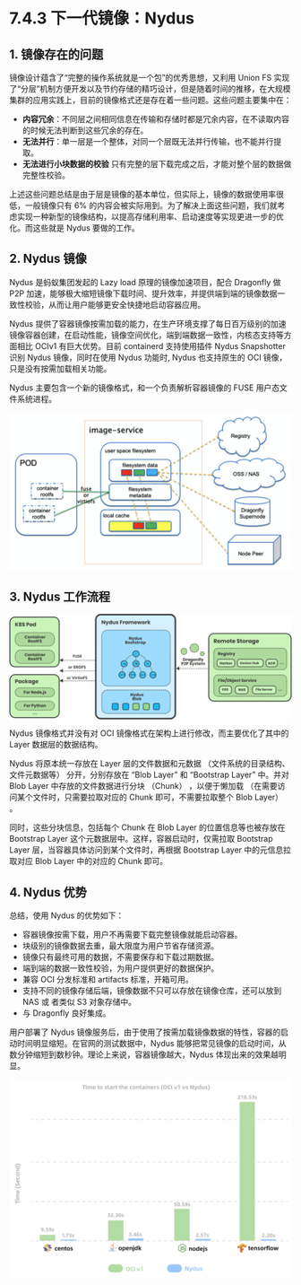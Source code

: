 # 7.4.3 下一代镜像：Nydus

## 1. 镜像存在的问题

镜像设计蕴含了“完整的操作系统就是一个包”的优秀思想，又利用 Union FS 实现了“分层”机制方便开发以及节约存储的精巧设计，但是随着时间的推移，在大规模集群的应用实践上，目前的镜像格式还是存在着一些问题。这些问题主要集中在：

- **内容冗余**：不同层之间相同信息在传输和存储时都是冗余内容，在不读取内容的时候无法判断到这些冗余的存在。
- **无法并行**：单一层是一个整体，对同一个层既无法并行传输，也不能并行提取。
- **无法进行小块数据的校验** 只有完整的层下载完成之后，才能对整个层的数据做完整性校验。

上述这些问题总结是由于层是镜像的基本单位，但实际上，镜像的数据使用率很低，一般镜像只有 6% 的内容会被实际用到。为了解决上面这些问题，我们就考虑实现一种新型的镜像结构，以提高存储利用率、启动速度等实现更进一步的优化。而这些就是 Nydus 要做的工作。


## 2. Nydus 镜像

Nydus 是蚂蚁集团发起的 Lazy load 原理的镜像加速项目，配合 Dragonfly 做 P2P 加速，能够极大缩短镜像下载时间、提升效率，并提供端到端的镜像数据一致性校验，从而让用户能够更安全快捷地启动容器应用。

Nydus 提供了容器镜像按需加载的能力，在生产环境支撑了每日百万级别的加速镜像容器创建，在启动性能，镜像空间优化，端到端数据一致性，内核态支持等方面相比 OCIv1 有巨大优势。目前 containerd 支持使用插件 Nydus Snapshotter 识别 Nydus 镜像，同时在使用 Nydus 功能时, Nydus 也支持原生的 OCI 镜像，只是没有按需加载相关功能。

Nydus 主要包含一个新的镜像格式，和一个负责解析容器镜像的 FUSE 用户态文件系统进程。

<div  align="center">
	<img src="../assets/nydus-image.webp" width = "550"  align=center />
</div>

## 3. Nydus 工作流程

<div  align="center">
	<img src="../assets/nydus.png" width = "550"  align=center />
</div>

Nydus 镜像格式并没有对 OCI 镜像格式在架构上进行修改，而主要优化了其中的 Layer 数据层的数据结构。

Nydus 将原本统一存放在 Layer 层的文件数据和元数据 （文件系统的目录结构、文件元数据等） 分开，分别存放在 “Blob Layer” 和 “Bootstrap Layer” 中。并对 Blob Layer 中存放的文件数据进行分块 （Chunk） ，以便于懒加载 （在需要访问某个文件时，只需要拉取对应的 Chunk 即可，不需要拉取整个 Blob Layer） 。

同时，这些分块信息，包括每个 Chunk 在 Blob Layer 的位置信息等也被存放在 Bootstrap Layer 这个元数据层中。这样，容器启动时，仅需拉取 Bootstrap Layer 层，当容器具体访问到某个文件时，再根据 Bootstrap Layer 中的元信息拉取对应 Blob Layer 中的对应的 Chunk 即可。

## 4. Nydus 优势

总结，使用 Nydus 的优势如下：

- 容器镜像按需下载，用户不再需要下载完整镜像就能启动容器。
- 块级别的镜像数据去重，最大限度为用户节省存储资源。
- 镜像只有最终可用的数据，不需要保存和下载过期数据。
- 端到端的数据一致性校验，为用户提供更好的数据保护。
- 兼容 OCI 分发标准和 artifacts 标准，开箱可用。
- 支持不同的镜像存储后端，镜像数据不只可以存放在镜像仓库，还可以放到 NAS 或 者类似 S3 对象存储中。
- 与 Dragonfly 良好集成。


用户部署了 Nydus 镜像服务后，由于使用了按需加载镜像数据的特性，容器的启动时间明显缩短。在官网的测试数据中，Nydus 能够把常见镜像的启动时间，从数分钟缩短到数秒钟。理论上来说，容器镜像越大，Nydus 体现出来的效果越明显。

<div  align="center">
	<img src="../assets/nydus-performance.png" width = "550"  align=center />
</div>

